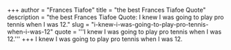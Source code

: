 +++
author = "Frances Tiafoe"
title = "the best Frances Tiafoe Quote"
description = "the best Frances Tiafoe Quote: I knew I was going to play pro tennis when I was 12."
slug = "i-knew-i-was-going-to-play-pro-tennis-when-i-was-12"
quote = '''I knew I was going to play pro tennis when I was 12.'''
+++
I knew I was going to play pro tennis when I was 12.

